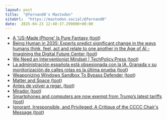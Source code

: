```yaml
---
layout: post
title:  "@fernand0's Mastodon"
siteUrl:  "https://mastodon.social/@fernand0"
date:  2025-04-23 12:40:37.299000+00:00
---
```

*  [A 'US-Made iPhone' Is Pure Fantasy ](https://www.404media.co/a-us-made-iphone-is-pure-fantasy) ([toot](https://mastodon.social/@fernand0/114387323275468241))
*  [Being Human in 2035: Experts predict significant change in the ways humans think, feel, act and relate to one another in the Age of AI - Imagining the Digital Future Center ](https://imaginingthedigitalfuture.org/reports-and-publications/being-human-in-2035) ([toot](https://mastodon.social/@fernand0/114387072933144610))
*  [We Need an Interventionist Mindset \| TechPolicy.Press ](https://www.techpolicy.press/we-need-an-interventionist-mindset/?ref=made-not-found-by-danah-boyd.ghost.i) ([toot](https://mastodon.social/@fernand0/114386797146131405))
*  [La administración española está obsesionada con la IA. Granada y su monitorización de calles rotas es la última prueba ](https://www.xataka.com/movilidad/administracion-espanola-esta-obsesionada-ia-granada-su-monitorizacion-calles-rotas-ultima-prueba-ell) ([toot](https://mastodon.social/@fernand0/114386504908339147))
*  [Weaponizing Windows Sandbox To Bypass Defender ](http://blog.syscall.party/2020/12/02/weaponizing-windows-sandbox.htm) ([toot](https://mastodon.social/@fernand0/114386324822605723))
*  [Matter and Space ](https://matterandspace.com) ([toot](https://mastodon.social/@fernand0/114384735464213954))
*  [Antes de volver a regar. ](https://avecesunafoto.wordpress.com/2025/04/21/antes-de-volver-a-regar) ([toot](https://mastodon.social/@fernand0/114382785971236376))
*  [Mirador ](https://www.flickr.com/photos/fernand0/54448832118) ([toot](https://mastodon.social/@fernand0/114382746772082556))
*  [Smartphones and computers are now exempt from Trump’s latest tariffs ](https://edition.cnn.com/2025/04/12/tech/trump-electronics-china-tariffs/index.htm) ([toot](https://mastodon.social/@fernand0/114382714337172176))
*  [Ignorant, Irresponsible, and Privileged: A Critique of the CCCC Chair's Message ](https://michellekassorla.substack.com/p/ignorant-irresponsible-and-privileged?r=1njye) ([toot](https://mastodon.social/@fernand0/114382625168026354))
